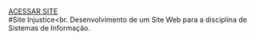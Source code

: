 [ACESSAR SITE](https://enzo-luiz.github.io/Site-Injustice-Novo/)<br>
#Site Injustice<br.
Desenvolvimento de um Site Web para a disciplina de Sistemas de Informação.
